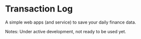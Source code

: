 # Transaction Log

A simple web apps (and service) to save your daily finance data.

Notes: Under active development, not ready to be used yet.
